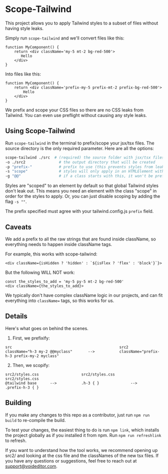 
# Scope-Tailwind

This project allows you to apply Tailwind styles to a subset of files without having style leaks.

Simply run `scope-tailwind` and we'll convert files like this:

```tsx
function MyComponent() {
    return <div className='my-5 mt-2 bg-red-500'>
       Hello
    </div>
}
```

Into files like this:

```tsx
function MyComponent() {
    return <div className='prefix-my-5 prefix-mt-2 prefix-bg-red-500'>
        Hello
    </div>
}
```

We prefix and scope your CSS files so there are no CSS leaks from Tailwind. You can even use preflight without causing any style leaks. 


## Using Scope-Tailwind
Run `scope-tailwind` in the terminal to prefix/scope your jsx/tsx files. The source directory is the only required parameter. Here are all the options:

```bash
scope-tailwind ./src  # (required) the source folder with jsx/tsx files to scopify
-o ./src2               # the output directory that will be created
-p "prefix-"            # prefix to use (this prevents styles from leaking out)
-s "scope"              # styles will only apply in an HTMLElement with this className. This prevents Tailwind's global styles from leaking out
-g "@@"                 # if a class starts with this, it won't be prefixed. For example, "@@myclass" will be converted to "myclass" instead of "prefix-myclass"
```


Styles are "scoped" to an element by default so that global Tailwind styles don't leak out. This means you need an element with the class "scope" in order for the styles to apply. Or, you can just disable scoping by adding the flag `-s ""`. 

The prefix specified must agree with your tailwind.config.js `prefix` field.

## Caveats
We add a prefix to all the raw strings that are found inside className, so everything needs to happen inside className tags.

For example, this works with scope-tailwind:
```tsx
<div className={isHidden ? 'hidden' : `${isFlex ? 'flex' : 'block'}`}>
```

But the following WILL NOT work:

```tsx
const the_styles_to_add = 'my-5 py-5 mt-2 bg-red-500'
<div className={the_styles_to_add}>
```

We typically don't have complex className logic in our projects, and can fit everything into `className=` tags, so this works for us.


## Details

Here's what goes on behind the scenes.

1. First, we prefixify:
```raw
src                                                src2
className="h-3 my-2 @@myclass"       -->           className="prefix-h-3 prefix-my-2 myclass"
```



2. Then, we scopify:
```raw
src2/styles.css                   src2/styles.css                     src2/styles.css
@tailwind base      -->           .h-3 { }              -->           .prefix-h-3 { }
```



## Building

If you make any changes to this repo as a contributor, just run `npm run build` to re-compile the build.

To test your changes, the easiest thing to do is run `npm link`, which installs the project globally as if you installed it from npm. Run `npm run refreshlink` to refresh.

If you want to understand how the tool works, we recommend opening up src2/ and looking at the css file and the classNames of the new tsx files. If you have any questions or suggestions, feel free to reach out at support@voideditor.com.

